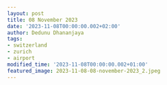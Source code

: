 ```yaml
---
layout: post
title: 08 November 2023
date: '2023-11-08T00:00:00.002+02:00'
author: Dedunu Dhananjaya
tags:
- switzerland
- zurich 
- airport
modified_time: '2023-11-08T00:00:00.002+01:00'
featured_image: 2023-11-08-08-november-2023_2.jpeg
---
```

